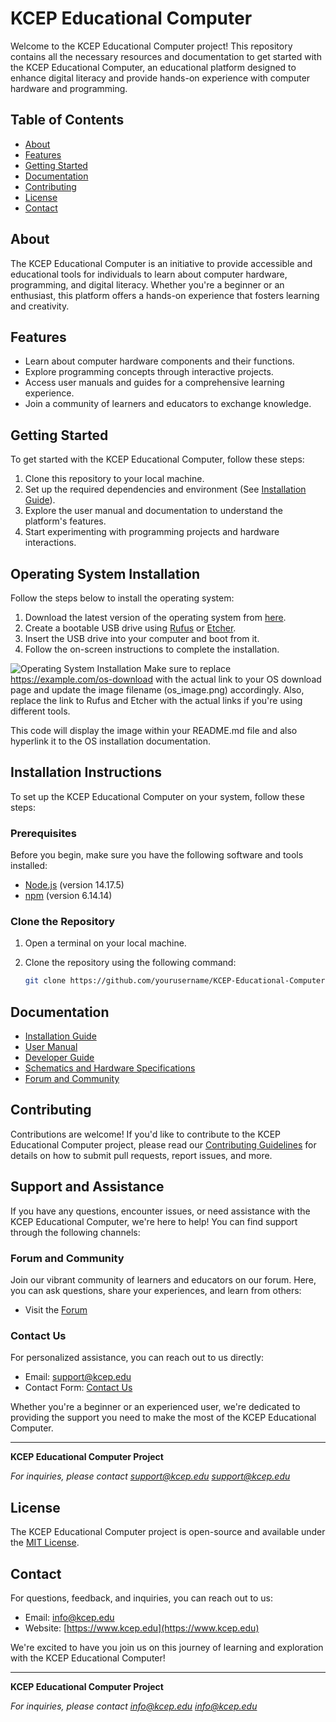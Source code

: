 # KCEP Educational Computer

Welcome to the KCEP Educational Computer project! This repository contains all the necessary resources and documentation to get started with the KCEP Educational Computer, an educational platform designed to enhance digital literacy and provide hands-on experience with computer hardware and programming.

## Table of Contents

- [About](#about)
- [Features](#features)
- [Getting Started](#getting-started)
- [Documentation](#documentation)
- [Contributing](#contributing)
- [License](#license)
- [Contact](#contact)

## About

The KCEP Educational Computer is an initiative to provide accessible and educational tools for individuals to learn about computer hardware, programming, and digital literacy. Whether you're a beginner or an enthusiast, this platform offers a hands-on experience that fosters learning and creativity.

## Features

- Learn about computer hardware components and their functions.
- Explore programming concepts through interactive projects.
- Access user manuals and guides for a comprehensive learning experience.
- Join a community of learners and educators to exchange knowledge.

## Getting Started

To get started with the KCEP Educational Computer, follow these steps:

1. Clone this repository to your local machine.
2. Set up the required dependencies and environment (See [Installation Guide](docs/installation.md)).
3. Explore the user manual and documentation to understand the platform's features.
4. Start experimenting with programming projects and hardware interactions.

## Operating System Installation

Follow the steps below to install the operating system:

1. Download the latest version of the operating system from [here](https://example.com/os-download).
2. Create a bootable USB drive using [Rufus](https://rufus.ie) or [Etcher](https://www.balena.io/etcher/).
3. Insert the USB drive into your computer and boot from it.
4. Follow the on-screen instructions to complete the installation.

![Operating System Installation](images/os_image.png)
Make sure to replace https://example.com/os-download with the actual link to your OS download page and update the image filename (os_image.png) accordingly. Also, replace the link to Rufus and Etcher with the actual links if you're using different tools.

This code will display the image within your README.md file and also hyperlink it to the OS installation documentation.

## Installation Instructions

To set up the KCEP Educational Computer on your system, follow these steps:

### Prerequisites

Before you begin, make sure you have the following software and tools installed:

- [Node.js](https://nodejs.org/) (version 14.17.5)
- [npm](https://www.npmjs.com/) (version 6.14.14)

### Clone the Repository

1. Open a terminal on your local machine.

2. Clone the repository using the following command:

   ```sh
   git clone https://github.com/yourusername/KCEP-Educational-Computer.git

## Documentation

- [Installation Guide](docs/installation.md)
- [User Manual](docs/user-manual.md)
- [Developer Guide](docs/developer-guide.md)
- [Schematics and Hardware Specifications](docs/schematics.md)
- [Forum and Community](docs/forum.md)

## Contributing

Contributions are welcome! If you'd like to contribute to the KCEP Educational Computer project, please read our [Contributing Guidelines](CONTRIBUTING.md) for details on how to submit pull requests, report issues, and more.

## Support and Assistance

If you have any questions, encounter issues, or need assistance with the KCEP Educational Computer, we're here to help! You can find support through the following channels:

### Forum and Community

Join our vibrant community of learners and educators on our forum. Here, you can ask questions, share your experiences, and learn from others:

- Visit the [Forum](docs/forum.md)

### Contact Us

For personalized assistance, you can reach out to us directly:

- Email: [support@kcep.edu](mailto:support@kcep.edu)
- Contact Form: [Contact Us](https://www.kcep.edu/contact)

Whether you're a beginner or an experienced user, we're dedicated to providing the support you need to make the most of the KCEP Educational Computer.

---

**KCEP Educational Computer Project**

_For inquiries, please contact support@kcep.edu [support@kcep.edu](mailto:support@kcep.edu)_

## License

The KCEP Educational Computer project is open-source and available under the [MIT License](LICENSE).

## Contact

For questions, feedback, and inquiries, you can reach out to us:

- Email: [info@kcep.edu](mailto:info@kcep.edu)
- Website: [https://www.kcep.edu](https://www.kcep.edu)

We're excited to have you join us on this journey of learning and exploration with the KCEP Educational Computer!

---

**KCEP Educational Computer Project**

_For inquiries, please contact info@kcep.edu [info@kcep.edu](mailto:info@kcep.edu)_
